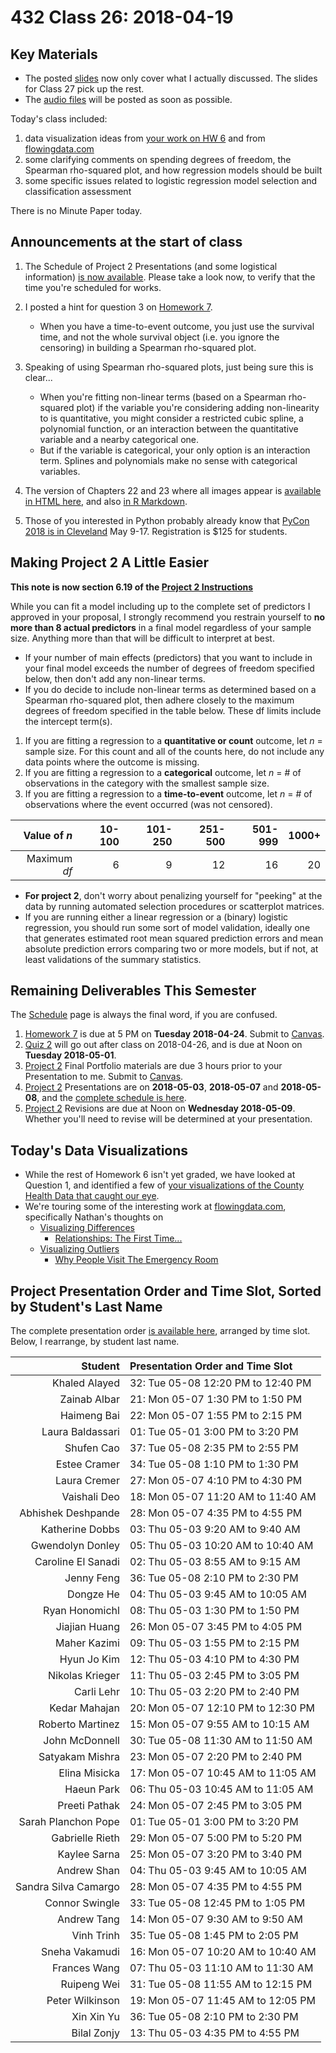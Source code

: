 # 432 Class 26: 2018-04-19

## Key Materials

- The posted [slides](https://github.com/THOMASELOVE/432-2018/tree/master/slides/class26) now only cover what I actually discussed. The slides for Class 27 pick up the rest.
- The [audio files](https://github.com/THOMASELOVE/432-2018/tree/master/slides/class26) will be posted as soon as possible.

Today's class included:

1. data visualization ideas from [your work on HW 6](https://github.com/THOMASELOVE/432-2018/blob/master/assignments/hw6/NICEVIZ.md) and from [flowingdata.com](http://flowingdata.com/)
2. some clarifying comments on spending degrees of freedom, the Spearman rho-squared plot, and how regression models should be built
3. some specific issues related to logistic regression model selection and classification assessment

There is no Minute Paper today.

## Announcements at the start of class

1. The Schedule of Project 2 Presentations (and some logistical information) [is now available](https://github.com/THOMASELOVE/432-2018/blob/master/projects/project2/PRESENTATIONS.md). Please take a look now, to verify that the time you're scheduled for works.

2. I posted a hint for question 3 on [Homework 7](https://github.com/THOMASELOVE/432-2018/tree/master/assignments/hw7). 
    - When you have a time-to-event outcome, you just use the survival time, and not the whole survival object (i.e. you ignore the censoring) in building a Spearman rho-squared plot.

3. Speaking of using Spearman rho-squared plots, just being sure this is clear...
    - When you're fitting non-linear terms (based on a Spearman rho-squared plot) if the variable you're considering adding non-linearity to is quantitative, you might consider a restricted cubic spline, a polynomial function, or an interaction between the quantitative variable and a nearby categorical one.
    - But if the variable is categorical, your only option is an interaction term. Splines and polynomials make no sense with categorical variables.

4. The version of Chapters 22 and 23 where all images appear is [available in HTML here](https://htmlpreview.github.io/?https://github.com/THOMASELOVE/432-2018/blob/master/slides/class24/chapters_22_and_23_draft.html), and also [in R Markdown](https://raw.githubusercontent.com/THOMASELOVE/432-2018/master/slides/class24/chapters_22_and_23_draft.Rmd).

5. Those of you interested in Python probably already know that [PyCon 2018 is in Cleveland](https://us.pycon.org/2018/about/) May 9-17. Registration is $125 for students.
  
## Making Project 2 A Little Easier 

**This note is now section 6.19 of the [Project 2 Instructions](https://htmlpreview.github.io/?https://github.com/THOMASELOVE/432-2018/blob/master/projects/project2/project2-instructions-432-2018.html)**

While you can fit a model including up to the complete set of predictors I approved in your proposal, I strongly recommend you restrain yourself to **no more than 8 actual predictors** in a final model regardless of your sample size. Anything more than that will be difficult to interpret at best.

- If your number of main effects (predictors) that you want to include in your final model exceeds the number of degrees of freedom specified below, then don't add any non-linear terms.
- If you do decide to include non-linear terms as determined based on a Spearman rho-squared plot, then adhere closely to the maximum degrees of freedom specified in the table below. These df limits include the intercept term(s).

1. If you are fitting a regression to a **quantitative or count** outcome, let *n* = sample size. For this count and all of the counts here, do not include any data points where the outcome is missing.
2. If you are fitting a regression to a **categorical** outcome, let *n* = # of observations in the category with the smallest sample size.
3. If you are fitting a regression to a **time-to-event** outcome, let *n* = # of observations where the event occurred (was not censored).

Value of *n* | 10-100 | 101-250 | 251-500 | 501-999 | 1000+
-----------: | -----: | ------: | ------: | ------: | --------:
Maximum *df* | 6 | 9 | 12 | 16 | 20

- **For project 2**, don't worry about penalizing yourself for "peeking" at the data by running automated selection procedures or scatterplot matrices. 
- If you are running either a linear regression or a (binary) logistic regression, you should run some sort of model validation, ideally one that generates estimated root mean squared prediction errors and mean absolute prediction errors comparing two or more models, but if not, at least validations of the summary statistics.

## Remaining Deliverables This Semester

The [Schedule](https://github.com/THOMASELOVE/432-2018/blob/master/SCHEDULE.md) page is always the final word, if you are confused.

1. [Homework 7](https://github.com/THOMASELOVE/432-2018/tree/master/assignments/hw7) is due at 5 PM on **Tuesday 2018-04-24**. Submit to [Canvas](https://canvas.case.edu/).
2. [Quiz 2](https://github.com/THOMASELOVE/432-2018/tree/master/quizzes/quiz2) will go out after class on 2018-04-26, and is due at Noon on **Tuesday 2018-05-01**.
3. [Project 2](https://github.com/THOMASELOVE/432-2018/tree/master/projects/project2) Final Portfolio materials are due 3 hours prior to your Presentation to me. Submit to [Canvas](https://canvas.case.edu/).
4. [Project 2](https://github.com/THOMASELOVE/432-2018/tree/master/projects/project2) Presentations are on **2018-05-03**, **2018-05-07** and **2018-05-08**, and the [complete schedule is here](https://github.com/THOMASELOVE/432-2018/blob/master/projects/project2/PRESENTATIONS.md).
5. [Project 2](https://github.com/THOMASELOVE/432-2018/tree/master/projects/project2) Revisions are due at Noon on **Wednesday 2018-05-09**. Whether you'll need to revise will be determined at your presentation.

## Today's Data Visualizations

- While the rest of Homework 6 isn't yet graded, we have looked at Question 1, and identified a few of [your visualizations of the County Health Data that caught our eye](https://github.com/THOMASELOVE/432-2018/blob/master/assignments/hw6/NICEVIZ.md).
- We're touring some of the interesting work at [flowingdata.com](http://flowingdata.com/), specifically Nathan's thoughts on
    - [Visualizing Differences](https://flowingdata.com/2018/04/17/visualizing-differences/)
        - [Relationships: The First Time...](http://flowingdata.com/2017/02/23/the-first-time/)
    - [Visualizing Outliers](https://flowingdata.com/2018/03/07/visualizing-outliers/)
        - [Why People Visit The Emergency Room](http://flowingdata.com/2016/02/09/why-people-visit-the-emergency-room/)

## Project Presentation Order and Time Slot, Sorted by Student's Last Name

The complete presentation order [is available here](https://github.com/THOMASELOVE/432-2018/blob/master/projects/project2/PRESENTATIONS.md), arranged by time slot. Below, I rearrange, by student last name.

Student     |     Presentation Order and Time Slot
-------------: | :---------------------------------------
Khaled Alayed |	32: Tue 05-08 12:20 PM to 12:40 PM
Zainab Albar |	21: Mon 05-07 1:30 PM to 1:50 PM
Haimeng Bai	| 22: Mon 05-07 1:55 PM to 2:15 PM
Laura Baldassari |	01: Tue 05-01 3:00 PM to 3:20 PM
Shufen Cao	| 37: Tue 05-08 2:35 PM to 2:55 PM
Estee Cramer | 	34: Tue 05-08 1:10 PM to 1:30 PM
Laura Cremer |	 27: Mon 05-07 4:10 PM to 4:30 PM
Vaishali Deo |	18: Mon 05-07 11:20 AM to 11:40 AM
Abhishek Deshpande |	28: Mon 05-07 4:35 PM to 4:55 PM
Katherine Dobbs |	03: Thu 05-03 9:20 AM to 9:40 AM
Gwendolyn Donley |	05: Thu 05-03 10:20 AM to 10:40 AM
Caroline El Sanadi |	02: Thu 05-03 8:55 AM to 9:15 AM
Jenny Feng	| 36: Tue 05-08 2:10 PM to 2:30 PM
Dongze He	| 04: Thu 05-03 9:45 AM to 10:05 AM
Ryan Honomichl	| 08: Thu 05-03 1:30 PM to 1:50 PM
Jiajian Huang	| 26: Mon 05-07 3:45 PM to 4:05 PM
Maher Kazimi |	09: Thu 05-03 1:55 PM to 2:15 PM
Hyun Jo Kim	| 12: Thu 05-03 4:10 PM to 4:30 PM
Nikolas Krieger | 	11: Thu 05-03 2:45 PM to 3:05 PM
Carli Lehr	| 10: Thu 05-03 2:20 PM to 2:40 PM
Kedar Mahajan	| 20: Mon 05-07 12:10 PM to 12:30 PM
Roberto Martinez	| 15: Mon 05-07 9:55 AM to 10:15 AM
John McDonnell |	30: Tue 05-08 11:30 AM to 11:50 AM
Satyakam Mishra	| 23: Mon 05-07 2:20 PM to 2:40 PM
Elina Misicka	| 17: Mon 05-07 10:45 AM to 11:05 AM
Haeun Park	| 06: Thu 05-03 10:45 AM to 11:05 AM
Preeti Pathak	| 24: Mon 05-07 2:45 PM to 3:05 PM
Sarah Planchon Pope	| 01: Tue 05-01 3:00 PM to 3:20 PM
Gabrielle Rieth	| 29: Mon 05-07 5:00 PM to 5:20 PM
Kaylee Sarna |	25: Mon 05-07 3:20 PM to 3:40 PM
Andrew Shan	| 04: Thu 05-03 9:45 AM to 10:05 AM
Sandra Silva Camargo |	28: Mon 05-07 4:35 PM to 4:55 PM
Connor Swingle |	33: Tue 05-08 12:45 PM to 1:05 PM
Andrew Tang	| 14: Mon 05-07 9:30 AM to 9:50 AM
Vinh Trinh | 35: Tue 05-08 1:45 PM to 2:05 PM
Sneha Vakamudi |	16: Mon 05-07 10:20 AM to 10:40 AM
Frances Wang |	07: Thu 05-03 11:10 AM to 11:30 AM
Ruipeng Wei	| 31: Tue 05-08 11:55 AM to 12:15 PM
Peter Wilkinson |	19: Mon 05-07 11:45 AM to 12:05 PM
Xin Xin Yu |	36: Tue 05-08 2:10 PM to 2:30 PM
Bilal Zonjy	| 13: Thu 05-03 4:35 PM to 4:55 PM

